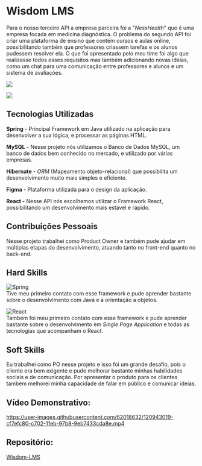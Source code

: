 # Wisdom LMS

Para o nosso terceiro API a empresa parceira foi a "_NessHealth_" que é uma empresa focada em medicina diagnóstica. O problema do segundo API foi criar uma plataforma de ensino que contém cursos e aulas online, possibilitando também que professores criassem tarefas e os alunos pudessem resolver ela. O que foi apresentado pelo meu time foi algo que realizasse todos esses requisitos mas também adicionando novas ideias, como um chat para uma comunicação entre professores e alunos e um sistema de avaliações.

![](https://github.com/guilherme4garcia/TG-Portfolio/blob/main/Assets/wisdom.jpg?raw=true)

![](https://github.com/guilherme4garcia/TG-Portfolio/blob/main/Assets/wisdom-home.png?raw=true)


## Tecnologias Utilizadas

**Spring** - Principal Framework em Java utilizado na aplicação para desenvolver a sua lógica, e processar as páginas HTML.

**MySQL** - Nesse projeto nós utilizamos o Banco de Dados MySQL, um banco de dados bem conhecido no mercado, e utilizado por várias empresas.

**Hibernate** - _ORM_ (Mapeamento objeto-relacional) que possibilita um desenvolvimento muito mais simples e eficiente.

**Figma** - Plataforma utilizada para o design da aplicação.

**React -** Nesse API nós escolhemos utilizar o Framework React, possibilitando um desenvolvimento mais estável e rápido.

## Contribuições Pessoais

Nesse projeto trabalhei como Product Owner e também pude ajudar em múltiplas etapas do desenvolvimento, atuando tanto no front-end quanto no back-end.

## Hard Skills

![Spring](https://img.shields.io/badge/spring-%236DB33F.svg?style=for-the-badge&logo=spring&logoColor=white) <br>
Tive meu primeiro contato com esse framework e pude aprender bastante sobre o desenvolvimento com Java e a orientação a objetos.

![React](https://img.shields.io/badge/react-%2320232a.svg?style=for-the-badge&logo=react&logoColor=%2361DAFB) <br>
Também foi meu primeiro contato com esse framework e pude aprender bastante sobre o desenvolvimento em _Single Page Application_ e todas as tecnologias que acompanham o React.

## Soft Skills

Eu trabalhei como PO nesse projeto e isso foi um grande desafio, pois o cliente era bem exigente e pude melhorar bastante minhas habilidades sociais e de comunicação. Por apresentar o produto para os clientes também melhorei minha capacidade de falar em público e comunicar ideias.

## Vídeo Demonstrativo: 

https://user-images.githubusercontent.com/62018632/120943019-cf7efc80-c702-11eb-97b8-9eb7433cda8e.mp4

## Repositório:
[Wisdom-LMS](https://github.com/guilherme4garcia/Wisdom-LMS)
